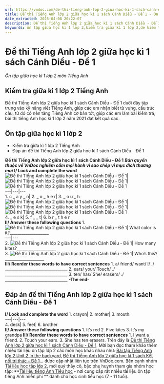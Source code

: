 ```yaml
---
url: https://vndoc.com/de-thi-tieng-anh-lop-2-giua-hoc-ki-1-sach-canh-dieu-de-1-243525
title: Đề thi Tiếng Anh lớp 2 giữa học kì 1 sách Cánh Diều - Đề 1 - Ôn tập giữa học kì 1 lớp 2 môn Tiếng Anh - VnDoc.com
date_extracted: 2025-04-08 20:22:07
description: Đề thi Tiếng Anh lớp 2 giữa học kì 1 sách Cánh Diều - Đề 1 được biên tập bám sát chương trình đã học giúp các em ôn tập những kiến thức Từ vựng - Ngữ pháp tiếng Anh trọng tâm học kì 1 lớp 2 hiệu quả.
keywords: ôn tập giữa học kì 1 lớp 2,kiểm tra giữa kì 1 lớp 2,de kiem tra giua ki 1 lop 2,ôn tập giữa kì 1 lớp 2,đề thi tiếng anh lớp 2 giữa học kì 1,đề thi giữa kì 1 lớp 2 môn tiếng anh,đề thi giữa học kì môn tiếng anh,kiểm tra giữa kì 2 lớp 1,de thi giua hoc ki 1 lop 2,kiểm tra giữa học kì 1 lớp 2,ôn tập giữa học kì 1,de thi giua ki 1 lop 2
---
```


# Đề thi Tiếng Anh lớp 2 giữa học kì 1 sách Cánh Diều - Đề 1
 _Ôn tập giữa học kì 1 lớp 2 môn Tiếng Anh_
## **Kiểm tra giữa kì 1 lớp 2 Tiếng Anh**
Đề thi Tiếng Anh lớp 2 giữa học kì 1 sách Cánh Diều - Đề 1 dưới đây tập trung vào kỹ năng viết Tiếng Anh, giúp các em nhận biết từ vựng, cấu trúc câu, từ đó có nền tảng Tiếng Anh cơ bản tốt, giúp các em làm bài kiểm tra, bài thi tiếng Anh học kì 1 lớp 2 năm 2021 đạt kết quả cao.
## Ôn tập giữa học kì 1 lớp 2
  * Kiểm tra giữa kì 1 lớp 2 Tiếng Anh
  * Đáp án đề thi Tiếng Anh lớp 2 giữa học kì 1 sách Cánh Diều - Đề 1

**Đề thi Tiếng Anh lớp 2 giữa học kì 1 sách Cánh Diều - Đề 1**
 _**Bản quyền thuộc về VnDoc nghiêm cấm mọi hành vi sao chép vì mục đích thương mại**_
**I/ Look and complete the word**
![Đề thi Tiếng Anh lớp 2 giữa học kì 1 sách Cánh Diều - Đề 1](https://i.vdoc.vn/data/image/2021/09/20/de-thi-tieng-anh-lop-2-giua-hoc-ki-1-sach-canh-dieu-de-1-1.jpg)| ![Đề thi Tiếng Anh lớp 2 giữa học kì 1 sách Cánh Diều - Đề 1](https://i.vdoc.vn/data/image/2021/09/20/de-thi-tieng-anh-lop-2-giua-hoc-ki-1-sach-canh-dieu-de-1-2.jpg)| ![Đề thi Tiếng Anh lớp 2 giữa học kì 1 sách Cánh Diều - Đề 1](https://i.vdoc.vn/data/image/2021/09/20/de-thi-tieng-anh-lop-2-giua-hoc-ki-1-sach-canh-dieu-de-1-3.png)  
---|---|---  
1\. c \_ a y \_ n| 2\. \_ o \_ h e r| 3\. \_ o u \_ h  
![Đề thi Tiếng Anh lớp 2 giữa học kì 1 sách Cánh Diều - Đề 1](https://i.vdoc.vn/data/image/2021/09/20/de-thi-tieng-anh-lop-2-giua-hoc-ki-1-sach-canh-dieu-de-1-4.jpg)| ![Đề thi Tiếng Anh lớp 2 giữa học kì 1 sách Cánh Diều - Đề 1](https://i.vdoc.vn/data/image/2021/09/20/de-thi-tieng-anh-lop-2-giua-hoc-ki-1-sach-canh-dieu-de-1-5.jpg)| ![Đề thi Tiếng Anh lớp 2 giữa học kì 1 sách Cánh Diều - Đề 1](https://i.vdoc.vn/data/image/2021/09/20/de-thi-tieng-anh-lop-2-giua-hoc-ki-1-sach-canh-dieu-de-1-6.jpg)  
4\. \_ e s k| 5\. f \_ \_ t| 6\. b r \_ t h e r  
**II/ Answer these following questions**
1\. ![Đề thi Tiếng Anh lớp 2 giữa học kì 1 sách Cánh Diều - Đề 1](https://i.vdoc.vn/data/image/2021/09/20/de-thi-tieng-anh-lop-2-giua-hoc-ki-1-sach-canh-dieu-de-1-7.jpg)| What color is it?\_\_\_\_\_\_\_\_\_\_\_\_\_\_\_\_\_\_\_\_  
---|---  
2\. ![Đề thi Tiếng Anh lớp 2 giữa học kì 1 sách Cánh Diều - Đề 1](https://i.vdoc.vn/data/image/2021/09/20/de-thi-tieng-anh-lop-2-giua-hoc-ki-1-sach-canh-dieu-de-1-8.jpg)| How many kites?\_\_\_\_\_\_\_\_\_\_\_\_\_\_\_\_\_\_\_\_  
3\. ![Đề thi Tiếng Anh lớp 2 giữa học kì 1 sách Cánh Diều - Đề 1](https://i.vdoc.vn/data/image/2021/09/20/de-thi-tieng-anh-lop-2-giua-hoc-ki-1-sach-canh-dieu-de-1-9.jpg)| Who’s this?\_\_\_\_\_\_\_\_\_\_\_\_\_\_\_\_\_\_\_\_  
**III/ Reorder these words to have correct sentences**
1\. a/ friend/ want/ I/ ./
\_\_\_\_\_\_\_\_\_\_\_\_\_\_\_\_\_\_\_\_\_\_\_\_\_\_\_\_\_\_\_\_
2\. ears/ your/ Touch/ ./
\_\_\_\_\_\_\_\_\_\_\_\_\_\_\_\_\_\_\_\_\_\_\_\_\_\_\_\_\_\_\_\_
3\. ten/ has/ She/ erasers/ ./
\_\_\_\_\_\_\_\_\_\_\_\_\_\_\_\_\_\_\_\_\_\_\_\_\_\_\_\_\_\_\_\_
**-The end-**
## Đáp án đề thi Tiếng Anh lớp 2 giữa học kì 1 sách Cánh Diều - Đề 1
**I/ Look and complete the word**
1\. crayon| 2\. mother| 3\. mouth  
---|---|---  
4\. desk| 5\. feet| 6\. brother  
**II/ Answer these following questions**
1\. It’s red
2\. Five kites
3\. It’s my grandpa
**III/ Reorder these words to have correct sentences**
1\. I want a friend.
2\. Touch your ears.
3\. She has ten erasers.
Trên đây là [Đề thi Tiếng Anh lớp 2 giữa học kì 1 sách Cánh Diều - Đề 1](<https://vndoc.com/de-thi-tieng-anh-lop-2-giua-hoc-ki-1-sach-canh-dieu-de-1-243525>). Mời bạn đọc tham khảo thêm nhiều tài liệu ôn tập lớp 2 các môn học khác nhau như: [Bài tập Tiếng Anh lớp 2 Unit 2 In the backyard](<https://vndoc.com/bai-tap-tieng-anh-lop-2-unit-2-in-the-backyard-242204>), [Đề thi Tiếng Anh lớp 2 giữa học kì 1 sách Kết nối tri thức - Đề 1](<https://vndoc.com/de-thi-tieng-anh-lop-2-giua-hoc-ki-1-sach-ket-noi-tri-thuc-de-1-243345>)... được cập nhật liên tục trên VnDoc.com.
Bên cạnh nhóm [Tài liệu học tập lớp 2](</goto?u=aHR0cHM6Ly93d3cuZmFjZWJvb2suY29tL2dyb3Vwcy9UYWkubGlldS5ob2MudGFwLmxvcC4yLlZORE9DLw%3D%3D>), mời quý thầy cô, bậc phụ huynh tham gia nhóm học tập: **[Tài liệu tiếng Anh Tiểu học](</goto?u=aHR0cHM6Ly93d3cuZmFjZWJvb2suY29tL2dyb3Vwcy90YWlsaWV1dGllbmdhbmh0aWV1aG9jLw%3D%3D>) \- nơi cung cấp rất nhiều tài liệu ôn tập tiếng Anh miễn phí ** dành cho học sinh tiểu học \(7 - 11 tuổi\).
